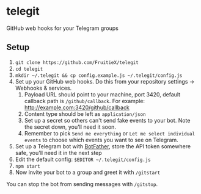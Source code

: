 # telegit
GitHub web hooks for your Telegram groups

## Setup
1. `git clone https://github.com/FruitieX/telegit`
2. `cd telegit`
3. `mkdir ~/.telegit && cp config.example.js ~/.telegit/config.js`
4. Set up your GitHub web hooks. Do this from your repository settings ->
   Webhooks & services.
   1. Payload URL should point to your machine, port 3420, default callback
      path is `/github/callback`. For example:
      http://example.com:3420/github/callback
   2. Content type should be left as `application/json`
   3. Set up a secret so others can't send fake events to your bot. Note
      the secret down, you'll need it soon.
   4. Remember to pick `Send me everything` or `Let me select individual events`
      to choose which events you want to see on Telegram.
5. Set up a Telegram bot with [BotFather](https://telegram.me/botfather),
   store the API token somewhere safe, you'll need it in the next step
6. Edit the default config: `$EDITOR ~/.telegit/config.js`
7. `npm start`
8. Now invite your bot to a group and greet it with `/gitstart`

You can stop the bot from sending messages with `/gitstop`.
